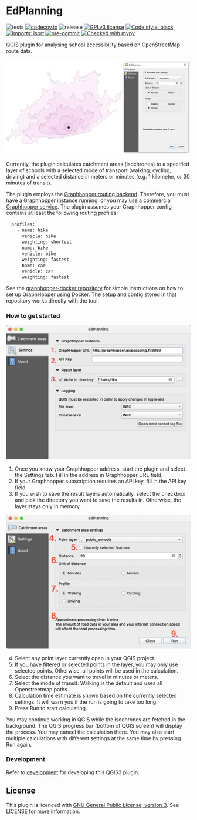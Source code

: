 

# EdPlanning
![tests](https://github.com/GispoCoding/edplanning/workflows/Tests/badge.svg)
[![codecov.io](https://codecov.io/github/GispoCoding/edplanning/coverage.svg?branch=master)](https://codecov.io/github/GispoCoding/edplanning?branch=master)
![release](https://github.com/GispoCoding/edplanning/workflows/Release/badge.svg)
[![GPLv3 license](https://img.shields.io/badge/License-GPLv3-blue.svg)](http://perso.crans.org/besson/LICENSE.html)
[![Code style: black](https://img.shields.io/badge/code%20style-black-000000.svg)](https://github.com/psf/black)
[![Imports: isort](https://img.shields.io/badge/%20imports-isort-%231674b1?style=flat&labelColor=ef8336)](https://pycqa.github.io/isort/)
[![pre-commit](https://img.shields.io/badge/pre--commit-enabled-brightgreen?logo=pre-commit&logoColor=white)](https://github.com/pre-commit/pre-commit)
[![Checked with mypy](http://www.mypy-lang.org/static/mypy_badge.svg)](http://mypy-lang.org/)

QGIS plugin for analysing school accessibility based on OpenStreetMap route data.

![Isochrones in QGIS](imgs/screenshot_ui.PNG)

Currently, the plugin calculates catchment areas (isochrones) to a specified layer of schools with a selected mode of transport (walking, cycling, driving) and a selected distance in meters or minutes (e.g. 1 kilometer, or 30 minutes of transit).

The plugin employs the [Graphhopper routing backend](https://github.com/graphhopper/graphhopper). Therefore, you must have a Graphhopper instance running, or you may use [a commercial Graphhopper service](https://www.graphhopper.com/). The plugin assumes your Graphhopper config contains at least the following routing profiles:
```
  profiles:
    - name: hike
      vehicle: hike
      weighting: shortest
    - name: bike
      vehicle: bike
      weighting: fastest
    - name: car
      vehicle: car
      weighting: fastest
```

See the [graphhopper-docker repository](https://github.com/GispoCoding/graphhopper-docker) for simple instructions on how to set up GraphHopper using Docker. The setup and config stored in that repository works directly with the tool.

### How to get started

![Settings panel](imgs/settings.png)

1. Once you know your Graphhopper address, start the plugin and select the Settings tab. Fill in the address in Graphhopper URL field.
2. If your Graphhopper subscription requires an API key, fill in the API key field.
3. If you wish to save the result layers automatically, select the checkbox and pick the directory you want to save the results in. Otherwise, the layer stays only in memory.

![Catchment area panel](imgs/run.png)

4. Select any point layer currently open in your QGIS project.
5. If you have filtered or selected points in the layer, you may only use selected points. Otherwise, all points will be used in the calculation.
6. Select the distance you want to travel in minutes or meters.
7. Select the mode of transit. Walking is the default and uses all Openstreetmap paths.
8. Calculation time estimate is shown based on the currently selected settings. It will warn you if the run is going to take too long.
9. Press Run to start calculating.

You may continue working in QGIS while the isochrones are fetched in the background. The QGIS progress bar (bottom of QGIS screen) will display the process. You may cancel the calculation there. You may also start multiple calculations with different settings at the same time by pressing Run again.

### Development

Refer to [development](docs/development.md) for developing this QGIS3 plugin.

## License
This plugin is licenced with
[GNU General Public License, version 3](https://www.gnu.org/licenses/gpl-3.0.html).
See [LICENSE](LICENSE) for more information.
